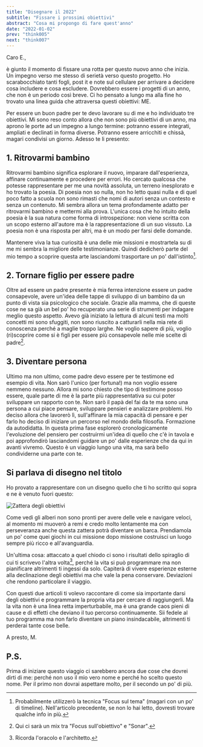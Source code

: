 ```yaml
---
title: "Disegnare il 2022"
subtitle: "Fissare i prossimi obiettivi"
abstract: "Cosa mi propongo di fare quest'anno"
date: "2022-01-02"
prev: "think005"
next: "think007"
---
```


Caro E.,

è giunto il momento di fissare una rotta per questo nuovo anno che inizia.
Un impegno verso me stesso di serietà verso questo progetto. Ho scarabocchiato tanti fogli, post it e note sul cellulare per arrivare a decidere cosa includere e cosa escludere.
Dovrebbero essere i progetti di un anno, che non è un periodo così breve. Ci ho pensato a lungo ma alla fine ho trovato una linea guida che attraversa questi obiettivi: ME.

Per essere un buon padre per te devo lavorare su di me e ho individuato tre obiettivi. Mi sono reso conto allora che non sono più obiettivi di un anno, ma aprono le porte ad un impegno a lungo termine: potranno essere integrati, ampliati e declinati in forma diverse. Potranno essere arricchiti e chissà, magari condivisi un giorno. Adesso te li presento:

## 1. Ritrovarmi bambino

Ritrovarmi bambino significa esplorare il nuovo, imparare dall'esperienza, affinare continuamente e procedere per errori. Ho cercato qualcosa che potesse rappresentare per me una novità assoluta, un terreno inesplorato e ho trovato la poesia. Di poesia non so nulla, non ho letto quasi nulla e di quel poco fatto a scuola non sono rimasti che nomi di autori senza un contesto e senza un contenuto. Mi sembra allora un tema profondamente adatto per ritrovarmi bambino e mettermi alla prova. L'unica cosa che ho intuito della poesia è la sua natura come forma di introspezione: non viene scritta con un scopo esterno all'autore ma è la rappresentazione di un suo vissuto. La poesia non è una risposta per altri, ma è un modo per farsi delle domande.

Mantenere viva la tua curiosità è una delle mie missioni e mostrartela su di me mi sembra la migliore delle testimonianze. Quindi dedicherò parte del mio tempo a scoprire questa arte lasciandomi trasportare un po' dall'istinto[^1].

## 2. Tornare figlio per essere padre

Oltre ad essere un padre presente è mia ferrea intenzione essere un padre consapevole, avere un'idea delle tappe di sviluppo di un bambino da un punto di vista sia psicologico che sociale. Grazie alla mamma, che di queste cose ne sa già un bel po' ho recuperato una serie di strumenti per indagare meglio questo aspetto. Avevo già iniziato la lettura di alcuni testi ma molti concetti mi sono sfuggiti, non sono riuscito a catturarli nella mia rete di conoscenza perché a maglie troppo larghe. Ne voglio sapere di più, voglio (ri)scoprire come si è figli per essere più consapevole nelle mie scelte di padre[^2]. 

## 3. Diventare persona

Ultimo ma non ultimo, come padre devo essere per te testimone ed esempio di vita. Non sarò l'unico (per fortuna!) ma non voglio essere nemmeno nessuno. Allora mi sono chiesto che tipo di testimone posso essere, quale parte di me è la parte più rappresentativa su cui poter sviluppare un rapporto con te. Non sarò il papà del fai da te ma sono una persona a cui piace pensare, sviluppare pensieri e analizzare problemi. Ho deciso allora che lavorerò lì, sull'affinare la mia capacità di pensare e per farlo ho deciso di iniziare un percorso nel mondo della filosofia. Formazione da autodidatta. In questa prima fase esplorerò cronologicamente l'evoluzione del pensiero per costruirmi un'idea di quello che c'è in tavola e poi approfondirò lasciandomi guidare un po' dalle esperienze che da qui in avanti vivremo. Questo è un viaggio lungo una vita, ma sarà bello condividerne una parte con te.

## Si parlava di disegno nel titolo

Ho provato a rappresentare con un disegno quello che ti ho scritto qui sopra e ne è venuto fuori questo:

![Zattera degli obiettivi](/images/think6.jpg "La mia zattera")

Come vedi gli alberi non sono pronti per avere delle vele e navigare veloci, al momento mi muoverò a remi e credo molto lentamente ma con perseveranza anche questa zattera potrà diventare un barca. Prendiamola un po' come quei giochi in cui missione dopo missione costruisci un luogo sempre più ricco e all'avanguardia. 

Un'ultima cosa: attaccato a quel chiodo ci sono i risultati dello spiraglio di cui ti scrivevo l'altra volta[^4], perché la vita si può programmare ma non pianificare altrimenti ti ingessi da solo. Capiterà di vivere esperienze esterne alla declinazione degli obiettivi ma che vale la pena conservare. Deviazioni che rendono particolare il viaggio.

Con questi due articoli ti volevo raccontare di come sia importante darsi degli obiettivi e programmare la propria vita per cercare di raggiungerli. Ma la vita non è una linea retta imperturbabile, ma è una grande caos pieni di cause e di effetti che deviano il tuo percorso continuamente. Sii fedele al tuo programma ma non farlo diventare un piano insindacabile, altrimenti ti perderai tante cose belle.

A presto,
M.

## P.S.

Prima di iniziare questo viaggio ci sarebbero ancora due cose che dovrei dirti di me: perché non uso il mio vero nome e perché ho scelto questo nome.
Per il primo non dovrai aspettare molto, per il secondo un po' di più.

[^1]: Probabilmente utilizzerò la tecnica "Focus sul tema" (magari con un po' di timeline). Nell'articolo precedente, se non lo hai letto, dovresti trovare qualche info in più.
[^2]: Qui ci sarà un mix tra "Focus sull'obiettivo" e "Sonar".
[^3]: Inizialmente utilizzerò la "Timeline" e poi alternerò le varie tecniche a seconda dell'argomento da esplorare.
[^4]: Ricorda l'oracolo e l'architetto.